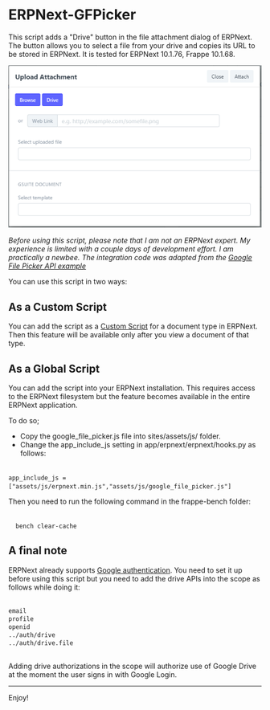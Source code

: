 # ERPNext-GFPicker

This script adds a "Drive" button in the file attachment dialog of ERPNext. The button allows you to select a file from your drive and copies its URL to be stored in ERPNext. It is tested for ERPNext 10.1.76, Frappe 10.1.68.

<img src="https://raw.githubusercontent.com/osmansen/ERPNext-GFPicker/master/googleFilePicker.png">

<i>Before using this script, please note that I am not an ERPNext expert. My experience is limited with a couple days of development effort. I am practically a newbee. The integration code was adapted from the <a href="https://developers.google.com/drive/api/v3/picker" target="_blank">Google File Picker API example</a></i>

You can use this script in two ways:

<h2>As a Custom Script</h2>
<p>
You can add the script as a <a href="https://erpnext.com/docs/user/manual/en/customize-erpnext/custom-scripts" target="_blank">Custom Script</a> for a document type in ERPNext. Then this feature will be available only after you view a document of that type.
</p>

<h2>As a Global Script</h2>
<p>
You can add the script into your ERPNext installation. This requires access to the ERPNext filesystem but the feature becomes available in the entire ERPNext application.

To do so;
* Copy the google_file_picker.js file into sites/assets/js/ folder.
* Change the app_include_js setting in app/erpnext/erpnext/hooks.py as follows:
</p>
<p>
<code>
app_include_js = ["assets/js/erpnext.min.js","assets/js/google_file_picker.js"]
</code>
</p>
<p>
Then you need to run the following command in the frappe-bench folder:
</p>
<p>
<code>
  bench clear-cache
</code>
</p>
<h2>A final note</h2>
<p>
ERPNext already supports <a href="https://frappe.io/docs/user/en/guides/deployment/how-to-enable-social-logins" target="_blank">Google authentication</a>. You need to set it up before using this script but you need to add the drive APIs into the scope as follows while doing it:
</p><p><pre>
<code>
email	
profile	
openid	
../auth/drive	
../auth/drive.file
</code>
</pre>
</p>
<p>
Adding drive authorizations in the scope will authorize use of Google Drive at the moment the user signs in with Google Login.
</p>
<hr>

Enjoy!
